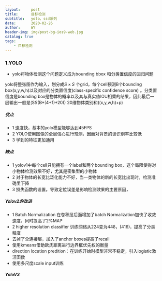 ```yaml
---
layout:     post
title:      目标检测
subtitle:   yolo，ssd系列
date:       2020-02-26
author:     WY
header-img: img/post-bg-ios9-web.jpg
catalog: true
tags:
    - 目标检测
---
```


<head>
    <script src="https://cdn.mathjax.org/mathjax/latest/MathJax.js?config=TeX-AMS-MML_HTMLorMML" type="text/javascript"></script>
    <script type="text/x-mathjax-config">
        MathJax.Hub.Config({
            tex2jax: {
            skipTags: ['script', 'noscript', 'style', 'textarea', 'pre'],
            inlineMath: [['$','$']]
            }
        });
    </script>
</head>


### 1.YOLO

- yolo将物体检测这个问题定义成为bounding bbox 和分类置信度的回归问题

yolo将整张图作为输入，划分成$S \times S$ 个grid，每个cell预测B个bounding box(x,y,w,h)以及对应的分类置信度(class-specific confidence score)
。分类置信度是bounding box是物体的概率以及其与真实值IOU相乘的结果，因此最后一层输出一般是(S*S*(B*(4+1)+20)) 20维物体类别和((x,y,w,h)+p)

##### 优点
- 1 速度快，基本的yolo模型能够达到45FPS
- 2 YOLO使用图像的全局信心进行预测，因而对背景的误识别率比较低
- 3 学到的特征更加通用

##### 缺点
- 1 yolov1中每个cell只能拥有一个label和两个bounding box，这个局限使得对小物体检测效果不好，尤其是密集型的小物体
- 2 对于物体的长宽比泛化能力不好，当一类物体的新的长宽比出现时，检测准确里下降
- 3 损失函数的设置，导致定位误差是影响检测效果的主要原因，

##### Yolov2的改进

- 1 Batch Normalization 在卷积层后面增加了batch Normalization加快了收敛速度，同时提高了2%MAP
- 2 higher resolution classifier 训练网络从224变为448，(416)，提高了分类精度
- 去掉了全连接层，加入了anchor boxes提高了recall
- 使用kmeans借助欧氏距离进行边界框优先权的衡量
- direction location predition：在训练开始时模型非常不稳定，引入logistic激活函数
- 使用多尺度scale input训练

##### YoloV3
